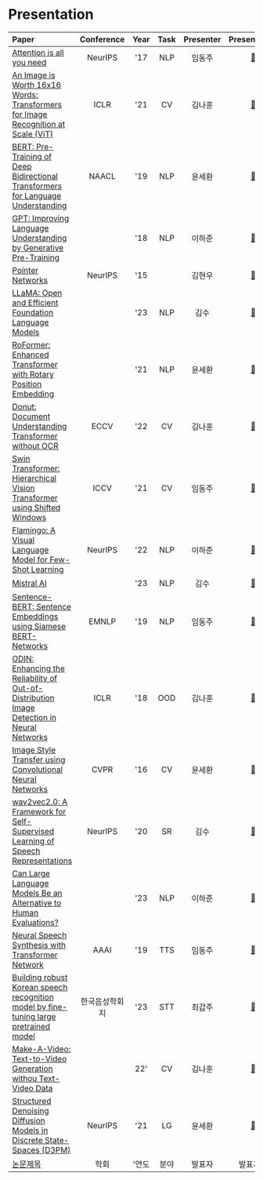 # Presentation


 | Paper | Conference | Year | Task | Presenter | Presentation | References |
 |:---|:---:|:---:|:---:|:---:|:---:|:---:|
 | [Attention is all you need](https://proceedings.neurips.cc/paper_files/paper/2017/hash/3f5ee243547dee91fbd053c1c4a845aa-Abstract.html) | NeurIPS | '17 | NLP | 임동주 | [📎](data/Attention%20is%20All%20You%20Need.pdf)|
 | [An Image is Worth 16x16 Words: Transformers for Image Recognition at Scale (ViT)](https://arxiv.org/abs/2010.11929) | ICLR | '21 | CV | 김나훈 | [📎](data/presentation_vit.pdf) | 
 | [BERT: Pre-Training of Deep Bidirectional Transformers for Language Understanding](https://arxiv.org/abs/1810.04805v2) | NAACL | '19 | NLP | 윤세환 | [📎](data/BERT.pdf) | 
 | [GPT: Improving Language Understanding by Generative Pre-Training](https://www.mikecaptain.com/resources/pdf/GPT-1.pdf) |  | '18 | NLP | 이하준 | [📎](data/GPT.pdf)
 | [Pointer Networks](https://proceedings.neurips.cc/paper_files/paper/2015/hash/29921001f2f04bd3baee84a12e98098f-Abstract.html) | NeurIPS | '15 | | 김현우 | [📎](data/Pointer_Network.pdf) |
 | [LLaMA: Open and Efficient Foundation Language Models](https://arxiv.org/abs/2302.13971) |  | '23 | NLP | 김수 | [📎](data/LLaMA.pdf) |
 | [RoFormer: Enhanced Transformer with Rotary Position Embedding](https://arxiv.org/pdf/2104.09864&hl=ja&sa=X&ei=5B0dZcHLGJ2h6rQPweSL0A0&scisig=AFWwaebUGjvb4JBysy2Z1l7aHWfJ&oi=scholarr) |  | '21 | NLP | 윤세환 | [📎](data/RoFormer%20_%20Enhanced%20Transformer%20with%20Rotary%20Position%20Embedding.pdf) | 
 | [Donut: Document Understanding Transformer without OCR](https://sangdooyun.github.io/data/kim2021donut.pdf) | ECCV | '22 | CV | 김나훈 | [📎](data/presentation_donut.pdf) | 
 | [Swin Transformer: Hierarchical Vision Transformer using Shifted Windows](https://openaccess.thecvf.com/content/ICCV2021/html/Liu_Swin_Transformer_Hierarchical_Vision_Transformer_Using_Shifted_Windows_ICCV_2021_paper) | ICCV | '21 | CV | 임동주 | [📎](data/Swin%20Transformer.pdf) |
 | [Flamingo: A Visual Language Model for Few-Shot Learning](https://proceedings.neurips.cc/paper_files/paper/2022/hash/960a172bc7fbf0177ccccbb411a7d800-Abstract-Conference.html) | NeurIPS | '22 | NLP | 이하준 | [📎](data/flamingo.pdf)
 | [Mistral AI](https://arxiv.org/pdf/2310.06825.pdf) |  | '23 | NLP | 김수 | [📎](data/Mistral%207B.pdf) |
 | [Sentence-BERT: Sentence Embeddings using Siamese BERT-Networks](https://arxiv.org/abs/1908.10084) | EMNLP | '19 | NLP | 임동주 | [📎](data/Sentence_Bert.pdf) |
 | [ODIN: Enhancing the Reliability of Out-of-Distribution Image Detection in Neural Networks](https://arxiv.org/abs/1706.02690) | ICLR | '18 | OOD | 김나훈 | [📎](data/presentation_odin.pdf) | 
 | [Image Style Transfer using Convolutional Neural Networks](https://openaccess.thecvf.com/content_cvpr_2016/html/Gatys_Image_Style_Transfer_CVPR_2016_paper.html) | CVPR | '16 | CV | 윤세환 | [📎](data/Image%20Style%20Transfer%20Using%20Convolutional%20Neural%20Networks.pdf) | 
 | [wav2vec2.0: A Framework for Self-Supervised Learning of Speech Representations](https://proceedings.neurips.cc/paper/2020/hash/92d1e1eb1cd6f9fba3227870bb6d7f07-Abstract.html) | NeurIPS | '20 | SR | 김수 | [📎](data/Wav2vec%202.0.pdf) |
 | [Can Large Language Models Be an Alternative to Human Evaluations?](https://arxiv.org/pdf/2305.01937.pdf) |  | '23 | NLP | 이하준 | [📎](data/LLMEvaluation.pdf)|
 | [Neural Speech Synthesis with Transformer Network](https://arxiv.org/pdf/1809.08895.pdf) | AAAI | '19 | TTS | 임동주 | [📎](data/Neural_Speech_Synthesis_with_Transformer_Network.pdf) |
 | [Building robust Korean speech recognition model by fine-tuning large pretrained model](https://www.eksss.org/archive/view_article?doi=10.13064/KSSS.2023.15.3.075) | 한국음성학회지 | '23 | STT | 최갑주 | [📎](https://github.com/bear-stew/Presentation/blob/main/data/Korean%20speech%20recognition%20model%20by%20fine-tuning.pdf) |
 | [Make-A-Video: Text-to-Video Generation withou Text-Video Data](https://arxiv.org/abs/2209.14792) | | 22' | CV | 김나훈 | [📎](data/Make-A-Video.pdf) |
 | [Structured Denoising Diffusion Models in Discrete State-Spaces (D3PM)](https://arxiv.org/abs/2107.03006) | NeurIPS | '21 | LG | 윤세환 | [📎](data/Structured%20Denoising%20Diffusion%20Models%20in%20Discrete%20State-Spaces.pdf) |  
 | [논문제목](#) | 학회 | '연도 | 분야 | 발표자 | 발표자료 | 참고자료 |
